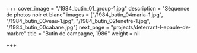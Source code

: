 +++
cover_image = "/1984_butin_01_group-1.jpg"
description = "Séquence de photos noir et blanc"
images = ["/1984_butin_04maria-1.jpg", "/1984_butin_03veau-1.jpg", "/1984_butin_02fenetre-1.jpg", "/1984_butin_00cabane.jpg"]
next_page = "projects/deterrant-l-epaule-de-marbre"
title = "Butin de campagne, 1986"
weight = nil

+++
